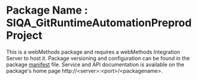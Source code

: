 # Package Name : SIQA_GitRuntimeAutomationPreprodProject
This is a webMethods package and requires a webMethods Integration Server to host it. Package versioning and configuration can be found in the package [manifest](./SIQA_GitRuntimeAutomationPreprodProject/manifest.v3) file. Service and API documentation is available on the package's home page http://&lt;server&gt;:&lt;port&gt;/&lt;packagename>.
